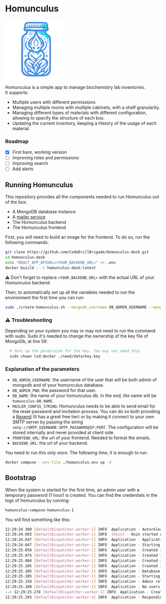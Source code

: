 # Homunculus

![Homunculus Icon](https://raw.githubusercontent.com/CodeDrillBrigade/Homunculus-desk/main/public/logo192.png)

Homunculus is a simple app to manage biochemistry lab inventories.<br>
It supports:

-   Multiple users with different permissions
-   Managing multiple rooms with multiple cabinets, with a shelf granularity.
-   Managing different types of materials with different configuration, allowing to specify the structure of each box.
-   Updating the current inventory, keeping a History of the usage of each material.

### Roadmap

-   [x] First bare, working version
-   [ ] Improving roles and permissions
-   [ ] Improving search
-   [ ] Add alerts

## Running Homunculus
This repository provides all the components needed to run Homunculus out of the box:
- A MongoDB database instance
- A [mailer service](https://github.com/LotuxPunk/Hermes)
- The Homunculus backend
- The Homunculus frontend

First, you will need to build an image for the frontend. To do so, run the following commands:
```bash
git clone https://github.com/CodeDrillBrigade/Homunculus-desk.git
cd Homunculus-desk
echo "REACT_APP_APIURL=<YOUR_BACKEND_URL>" >> .env
docker buiild . -t homunculus-desk:latest
```

:warning: Don't forget to replace `<YOUR_BACKEND_URL>` with the actual URL of your Homunculus backend.

Then, to automatically set up all the variables needed to run the environment the first time you can run:

```bash
sudo ./create-homunculus.sh --mongodb_username DB_ADMIN_USERNAME --mongodb_pwd DB_ADMIN_PWD --db_name DB_NAME --mailer_config MAILER_CONFIG_STRING --frontend_url FRONTEND_URL --backend_url BACKEND_URL
```

### :warning: Troubleshooting
Depending on your system you may or may not need to run the command with sudo. 
Sudo it's needed to change the ownership of the key file of MongoDb, at line 59:
```bash
  # Sets up the permission for the key. You may not need this
  sudo chown lxd:docker ./seed/data/key.key
```

### Explanation of the parameters

- `DB_ADMIN_USERNAME`: the username of the user that will be both admin of mongodb and of your homunculus database.
- `DB_ADMIN_PWD`: the password for that user.
- `DB_NAME`: the name of your homunculus db. In the end, the name will be `homunculus-DB_NAME`.
- `MAILER_CONFIG_STRING`: Homunculus needs to be able to send email for the reset password and invitation process. You
can do so both providing a [Resend](https://resend.com/) (It has a great free tier) or by making it connect to your own 
SMTP server by passing the string `smtp://SMTP_USERNAME:SMTP_PASSWORD@IP:PORT`. The configuration will be stored internally 
and never provided at client side.
- `FRONTEND_URL`: the url of your frontend. Needed to format the emails.
- `BACKEND_URL`: the url of your backend. 

You need to run this only once. The following time, it is enough to run:

```bash
docker compose --env-file ./homunculus.env up -d
```

## Bootstrap
When the system is started for the first time, an admin user with a temporary password (1 hour) is created. You can find the credentials in the
logs of homunculus by running:

```bash
homunculus-compose-homunculus-1
```

You will find something like this:
```bash
12:29:24.300 [DefaultDispatcher-worker-1] INFO  Application - Autoreload is disabled because the development mode is off.
12:29:24.603 [DefaultDispatcher-worker-1] INFO  [Koin] - Koin started with 20 definitions in 0.415955 ms
12:29:24.647 [DefaultDispatcher-worker-1] INFO  Application - Application started in 0.372 seconds.
12:29:24.647 [DefaultDispatcher-worker-1] INFO  Application - Starting database configuration
12:29:25.058 [DefaultDispatcher-worker-1] INFO  Application - Created index by_fuzzy_name on MaterialDaoImpl
12:29:25.075 [DefaultDispatcher-worker-1] INFO  Application - Created index by_email on UserDaoImpl
12:29:25.084 [DefaultDispatcher-worker-1] INFO  Application - Created index by_username on UserDaoImpl
12:29:25.105 [DefaultDispatcher-worker-1] INFO  Application - Created index by_shelf_id on BoxDaoImpl
12:29:25.105 [DefaultDispatcher-worker-1] INFO  Application - Database configuration completed
12:29:25.105 [DefaultDispatcher-worker-1] INFO  Application - Starting system initialization
12:29:25.158 [DefaultDispatcher-worker-1] INFO  Application - Admin role not found, creating
12:29:25.188 [DefaultDispatcher-worker-1] INFO  Application - No users found in the database, creating the default admin
--> 12:29:25.278 [DefaultDispatcher-worker-1] INFO  Application - Created admin with username: admin and temporaryToken: <YOUR_TOKEN>
12:29:25.293 [DefaultDispatcher-worker-4] INFO  Application - Responding at http://0.0.0.0:8080
```